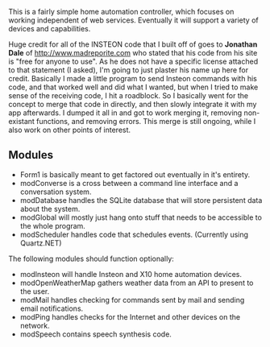 This is a fairly simple home automation controller, which focuses on working independent of web services. Eventually it will support a variety of devices and capabilities.

Huge credit for all of the INSTEON code that I built off of goes to **Jonathan Dale** of http://www.madreporite.com who stated that his code from his site is "free for anyone to use". As he does not have a specific license attached to that statement (I asked), I'm going to just plaster his name up here for credit. Basically I made a little program to send Insteon commands with his code, and that worked well and did what I wanted, but when I tried to make sense of the receiving code, I hit a roadblock. So I basically went for the concept to merge that code in directly, and then slowly integrate it with my app afterwards. I dumped it all in and got to work merging it, removing non-existant functions, and removing errors. This merge is still ongoing, while I also work on other points of interest.

## Modules ##

* Form1 is basically meant to get factored out eventually in it's entirety.
* modConverse is a cross between a command line interface and a conversation system.
* modDatabase handles the SQLite database that will store persistent data about the system.
* modGlobal will mostly just hang onto stuff that needs to be accessible to the whole program.
* modScheduler handles code that schedules events. (Currently using Quartz.NET)

The following modules should function optionally:
* modInsteon will handle Insteon and X10 home automation devices.
* modOpenWeatherMap gathers weather data from an API to present to the user.
* modMail handles checking for commands sent by mail and sending email notifications.
* modPing handles checks for the Internet and other devices on the network.
* modSpeech contains speech synthesis code.